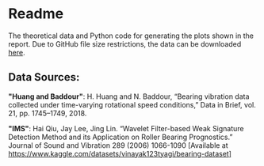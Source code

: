 # Readme

The theoretical data and Python code for generating the plots shown in the report. Due to GitHub file size restrictions, the data can be downloaded [here](https://drive.google.com/drive/folders/1vL-eAvEVqDnwyCpNhdURpz0CI0KQ1vsj?usp=sharing).

## Data Sources:

**"Huang and Baddour"**: H. Huang and N. Baddour, “Bearing vibration data collected under time-varying rotational speed conditions,” Data in Brief, vol. 21, pp. 1745–1749, 2018.

**"IMS"**: Hai Qiu, Jay Lee, Jing Lin. “Wavelet Filter-based Weak Signature Detection Method and its Application on Roller Bearing Prognostics.” Journal of Sound and Vibration 289 (2006) 1066-1090 [Available at https://www.kaggle.com/datasets/vinayak123tyagi/bearing-dataset]
